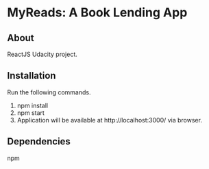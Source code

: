 # MyReads: A Book Lending App

## About 
ReactJS Udacity project.

## Installation
Run the following commands.

1. npm install
2. npm start
3. Application will be available at http://localhost:3000/ via browser.

## Dependencies
npm